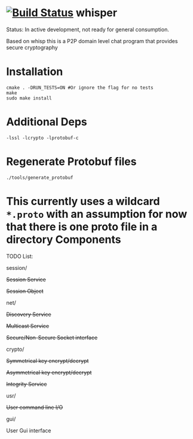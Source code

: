 [![Build Status](https://travis-ci.org/AlexsJones/whisper.svg?branch=master)](https://travis-ci.org/AlexsJones/whisper)
whisper
=======

Status: In active development, not ready for general consumption.

Based on whisp this is a P2P domain level chat program that provides secure cryptography

Installation
=========

```
cmake . -DRUN_TESTS=ON #Or ignore the flag for no tests
make
sudo make install 
```

Additional Deps
=====

```
-lssl -lcrypto -lprotobuf-c
```

Regenerate Protobuf files
=========================

```
./tools/generate_protobuf
```

This currently uses a wildcard `*.proto` with an assumption for now that there is one proto file in a directory
Components
==========

TODO List:

session/

  ~~Session Service~~
  
  ~~Session Object~~
  
net/

  ~~Discovery Service~~
  
  ~~Multicast Service~~
  
  ~~Secure/Non-Secure Socket interface~~

crypto/

  ~~Symmetrical key encrypt/decrypt~~ 
  
  ~~Asymmetrical key encrypt/decrypt~~
  
  ~~Integrity Service~~ 
  
usr/

 ~~User command line I/O~~
 
gui/

  User Gui interface

